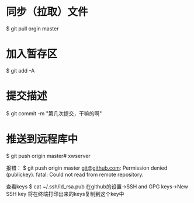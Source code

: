 # 同步（拉取）文件
$ git pull orgin master

# 加入暂存区
$ git add -A

# 提交描述
$ git commit -m "第几次提交，干嘛的啊"

# 推送到远程库中
$ git push origin master# xwserver


报错：
$ git push origin master
git@github.com: Permission denied (publickey).
fatal: Could not read from remote repository.

查看keys
$ cat ~/.ssh/id_rsa.pub
在github的设置->SSH and GPG keys->New SSH key
将在终端打印出来的keys复制到这个key中